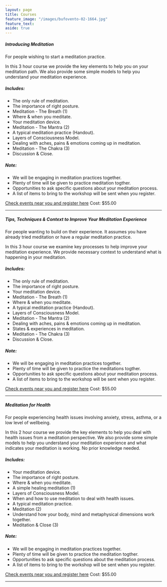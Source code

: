 ```yaml
---
layout: page
title: Courses
feature_image: "/images/bufovento-02-1664.jpg"
feature_text: 
aside: true
---
```

##### Introducing Meditation
For people wishing to start a meditation practice. 

In this 3 hour course we provide the key elements to help you on your meditation path. We also provide some simple models to help you understand your meditation experience.

##### Includes: 
* The only rule of meditation.
* The importance of right posture.
* Meditation - The Breath (1)
* Where & when you meditate.
* Your meditation device.
* Meditation - The Mantra (2)
* A typical meditation practice (Handout).
* Layers of Consciousness Model. 
* Dealing with aches, pains & emotions coming up in meditation.
* Meditation - The Chakra (3)
* Discussion & Close.

##### Note: 
* We will be engaging in meditation practices together.
* Plenty of time will be given to practice meditation togther.
* Opportunities to ask specific questions about your meditation process.
* A list of items to bring to the workshop will be sent when you register. 

[Check events near you and register here](/events) Cost: $55.00

___________________________________________________________________________________________________

##### Tips, Techniques & Context to Improve Your Meditation Experience

For people wanting to build on their experience. It assumes you have already tried meditation or have a regular meditation practice. 

In this 3 hour course we examine key processes to help improve your meditation experience. We provide necessary context to understand what is happening in your meditation.

##### Includes: 
* The only rule of meditation.
* The importance of right posture.
* Your meditation device.
* Meditation - The Breath (1)
* Where & when you meditate.
* A typical meditation practice (Handout).
* Layers of Consciousness Model.
* Meditation - The Mantra (2)
* Dealing with aches, pains & emotions coming up in meditation.
* States & experiences in meditation.
* Meditation - The Chakra (3)
* Discussion & Close. 

##### Note: 
* We will be engaging in meditation practices together.
* Plenty of time will be given to practice the meditations togther.
* Opportunities to ask specific questions about your meditation process.
* A list of items to bring to the workshop will be sent when you register. 

[Check events near you and register here](/events) Cost: $55.00
__________________________________________________________________________________________________________

##### Meditation for Health

For people experiencing health issues involving anxiety, stress, asthma, or a low level of wellbeing. 

In this 2 hour course we provide the key elements to help you deal with health issues from a meditation perspective. We also provide some simple models to help you understand your meditation experience and what indicates your meditation is working. No prior knowledge needed.

##### Includes: 
* Your meditation device.
* The importance of right posture.
* Where & when you meditate.
* A simple healing meditation (1)
* Layers of Consciousness Model.
* When and how to use meditation to deal with health issues.
* A typical meditation practice.
* Meditation (2)
* Understand how your body, mind and metaphysical dimensions work together.
* Meditation & Close (3)

##### Note: 
* We will be engaging in meditation practices together.
* Plenty of time will be given to practice the meditation togther.
* Opportunities to ask specific questions about the meditation process.
* A list of items to bring to the workshop will be sent when you register. 

[Check events near you and register here](/events) Cost: $55.00 


--- 




